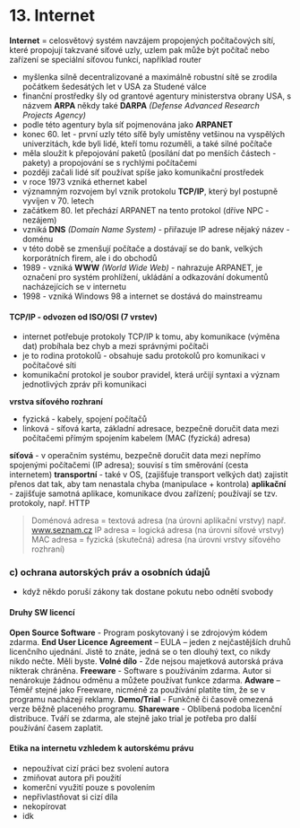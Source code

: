 # 13. Internet

**Internet** = celosvětový systém navzájem propojených počítačových sítí, které propojují takzvané síťové uzly, uzlem pak může být počítač nebo zařízení se speciální síťovou funkcí, například router

- myšlenka silně decentralizované a maximálně robustní sítě se zrodila počátkem šedesátých let v USA za Studené válce
- finanční prostředky šly od grantové agentury ministerstva obrany USA, s názvem **ARPA** někdy také **DARPA** *(Defense Advanced Research Projects Agency)*
- podle této agentury byla síť pojmenována jako **ARPANET**
- konec 60. let - první uzly této síťě byly umístěny vetšinou na vyspělých univerzitách, kde byli lidé, kteří tomu rozuměli, a také silné počítače
- měla sloužit k přepojování paketů (posílání dat po menších částech - pakety) a propojování se s rychlými počítačemi
- později začali lidé síť používat spíše jako komunikační prostředek
- v roce 1973 vzniká ethernet kabel
- významným rozvojem byl vznik protokolu **TCP/IP**, který byl postupně vyvíjen v 70. letech
- začátkem 80. let přechází ARPANET na tento protokol (dříve NPC - nezájem)
- vzniká **DNS** *(Domain Name System)* - přiřazuje IP adrese nějaký název - doménu
- v této době se zmenšují počítače a dostávají se do bank, velkých korporátních firem, ale i do obchodů
- 1989 - vzniká **WWW** *(World Wide Web)* - nahrazuje ARPANET, je označení pro systém prohlížení, ukládání a odkazování dokumentů nacházejících se v internetu
- 1998 - vzniká Windows 98 a internet se dostává do mainstreamu

#### TCP/IP - odvozen od ISO/OSI (7 vrstev)
- internet potřebuje protokoly TCP/IP k tomu, aby komunikace (výměna dat) probíhala bez chyb a mezi správnými počítači
- je to rodina protokolů - obsahuje sadu protokolů pro komunikaci v počítačové síti
- komunikační protokol je soubor pravidel, která určijí syntaxi a význam jednotlivých zpráv při komunikaci

**vrstva síťového rozhraní**
- fyzická - kabely, spojení počítačů
- linková - síťová karta, základní adresace, bezpečně doručit data mezi počítačemi přímým spojením kabelem (MAC (fyzická) adresa)

**síťová** - v operačním systému, bezpečně doručit data mezi nepřímo spojenými počítačemi (IP adresa); souvisí s tím směrování (cesta internetem)
**transportní** - také v OS, (zajišťuje transport velkých dat) zajistit přenos dat tak, aby tam nenastala chyba (manipulace + kontrola)
**aplikační** - zajišťuje samotná aplikace, komunikace dvou zařízení; používají se tzv. protokoly, např. HTTP
> Doménová adresa = textová adresa (na úrovni aplikační vrstvy) např. www.seznam.cz
IP adresa = logická adresa (na úrovni síťové vrstvy)
MAC adresa = fyzická (skutečná) adresa (na úrovni vrstvy síťového rozhraní) 


### c) ochrana autorských práv a osobních údajů
- když někdo poruší zákony tak dostane pokutu nebo odnětí svobody

#### Druhy SW licencí
**Open Source Software** - Program poskytovaný i se zdrojovým kódem zdarma.
**End User Licence Agreement** – EULA – jeden z nejčastějších druhů licenčního ujednání. Jistě to znáte, jedná se o ten dlouhý text, co nikdy nikdo nečte. Měli byste. 
**Volné dílo** - Zde nejsou majetková autorská práva nikterak chráněna. 
**Freeware** - Software s používáním zdarma. Autor si nenárokuje žádnou odměnu a můžete používat funkce zdarma.
**Adware** – Téměř stejné jako Freeware, nicméně za používání platíte tím, že se v programu nacházejí reklamy.
**Demo/Trial** - Funkčně či časově omezená verze běžně placeného programu. 
**Shareware** - Oblíbená podoba licenční distribuce. Tváří se zdarma, ale stejně jako trial je potřeba pro další používání časem zaplatit.

#### Etika na internetu vzhledem k autorskému právu
- nepoužívat cizí práci bez svolení autora
- zmiňovat autora při použití
- komerční využití pouze s povolením
- nepřivlastňovat si cizí díla
- nekopírovat
- idk